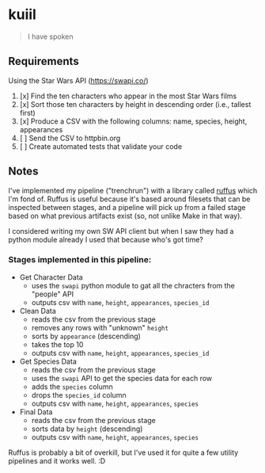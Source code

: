 # kuiil

> I have spoken

## Requirements

Using the Star Wars API (https://swapi.co/)

1. [x] Find the ten characters who appear in the most Star Wars films
2. [x] Sort those ten characters by height in descending order (i.e., tallest first)
3. [x] Produce a CSV with the following columns: name, species, height, appearances
4. [ ] Send the CSV to httpbin.org
5. [ ] Create automated tests that validate your code

## Notes

I've implemented my pipeline ("trenchrun") with a library called [ruffus](http://www.ruffus.org.uk/) which I'm fond of. Ruffus is useful because it's based around filesets that can be inspected between stages, and a pipeline will pick up from a failed stage based on what previous artifacts exist (so, not unlike Make in that way).

I considered writing my own SW API client but when I saw they had a python module already I used that because who's got time?

### Stages implemented in this pipeline:

- Get Character Data
    - uses the `swapi` python module to gat all the chracters from the "people" API
    - outputs csv with `name`, `height`, `appearances`, `species_id`
- Clean Data
    - reads the csv from the previous stage
    - removes any rows with "unknown" `height`
    - sorts by `appearance` (descending)
    - takes the top 10
    - outputs csv with `name`, `height`, `appearances`, `species_id`
- Get Species Data
    - reads the csv from the previous stage
    - uses the `swapi` API to get the species data for each row
    - adds the `species` column
    - drops the `species_id` column
    - outputs csv with `name`, `height`, `appearances`, `species`
- Final Data
    - reads the csv from the previous stage
    - sorts data by `height` (descending)
    - outputs csv with `name`, `height`, `appearances`, `species`


Ruffus is probably a bit of overkill, but I've used it for quite a few utility pipelines and it works well. :D

